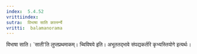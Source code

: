 ```yaml
---
index:  5.4.52
vrittiindex: 
sutra:  विभाषा साति कार्त्स्न्ये
vritti:  balamanorama 
---
```


विभाषा साति। `साती'ति लुप्तप्रथमाकम्। च्विविषये इति। अभूततद्भावे संपद्यकर्तरि कृभ्यस्तियोगे इत्यर्थः। 

